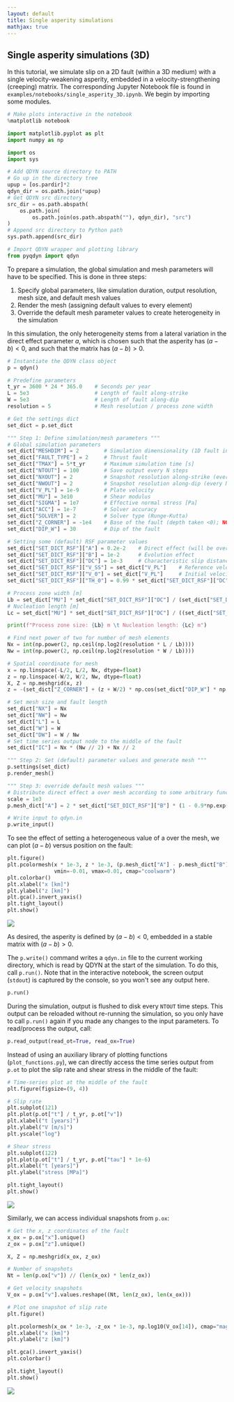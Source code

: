 ```yaml
---
layout: default
title: Single asperity simulations
mathjax: true
---
```


## Single asperity simulations (3D)

In this tutorial, we simulate slip on a 2D fault (within a 3D medium) with a single velocity-weakening asperity, embedded in a velocity-strengthening (creeping) matrix. The corresponding Jupyter Notebook file is found in `examples/notebooks/single_asperity_3D.ipynb`. We begin by importing some modules.

```python
# Make plots interactive in the notebook
%matplotlib notebook

import matplotlib.pyplot as plt
import numpy as np

import os
import sys

# Add QDYN source directory to PATH
# Go up in the directory tree
upup = [os.pardir]*2
qdyn_dir = os.path.join(*upup)
# Get QDYN src directory
src_dir = os.path.abspath(
    os.path.join(
        os.path.join(os.path.abspath(""), qdyn_dir), "src")
)
# Append src directory to Python path
sys.path.append(src_dir)

# Import QDYN wrapper and plotting library
from pyqdyn import qdyn
```

To prepare a simulation, the global simulation and mesh parameters will have to be specified. This is done in three steps: 

1. Specify global parameters, like simulation duration, output resolution, mesh size, and default mesh values
2. Render the mesh (assigning default values to every element)
3. Override the default mesh parameter values to create heterogeneity in the simulation

In this simulation, the only heterogeneity stems from a lateral variation in the direct effect parameter $a$, which is chosen such that the asperity has $(a-b) < 0$, and such that the matrix has $(a - b) > 0$.

```python
# Instantiate the QDYN class object
p = qdyn()

# Predefine parameters
t_yr = 3600 * 24 * 365.0    # Seconds per year
L = 5e3                     # Length of fault along-strike
W = 5e3                     # Length of fault along-dip
resolution = 5              # Mesh resolution / process zone width

# Get the settings dict
set_dict = p.set_dict

""" Step 1: Define simulation/mesh parameters """
# Global simulation parameters
set_dict["MESHDIM"] = 2        # Simulation dimensionality (1D fault in 2D medium)
set_dict["FAULT_TYPE"] = 2     # Thrust fault
set_dict["TMAX"] = 5*t_yr      # Maximum simulation time [s]
set_dict["NTOUT"] = 100        # Save output every N steps
set_dict["NXOUT"] = 2          # Snapshot resolution along-strike (every N elements)
set_dict["NWOUT"] = 2          # Snapshot resolution along-dip (every N elements)
set_dict["V_PL"] = 1e-9        # Plate velocity
set_dict["MU"] = 3e10          # Shear modulus
set_dict["SIGMA"] = 1e7        # Effective normal stress [Pa]
set_dict["ACC"] = 1e-7         # Solver accuracy
set_dict["SOLVER"] = 2         # Solver type (Runge-Kutta)
set_dict["Z_CORNER"] = -1e4    # Base of the fault (depth taken <0); NOTE: Z_CORNER must be < -W !
set_dict["DIP_W"] = 30         # Dip of the fault

# Setting some (default) RSF parameter values
set_dict["SET_DICT_RSF"]["A"] = 0.2e-2    # Direct effect (will be overwritten later)
set_dict["SET_DICT_RSF"]["B"] = 1e-2      # Evolution effect
set_dict["SET_DICT_RSF"]["DC"] = 1e-3     # Characteristic slip distance
set_dict["SET_DICT_RSF"]["V_SS"] = set_dict["V_PL"]    # Reference velocity [m/s]
set_dict["SET_DICT_RSF"]["V_0"] = set_dict["V_PL"]     # Initial velocity [m/s]
set_dict["SET_DICT_RSF"]["TH_0"] = 0.99 * set_dict["SET_DICT_RSF"]["DC"] / set_dict["V_PL"]    # Initial (steady-)state [s]

# Process zone width [m]
Lb = set_dict["MU"] * set_dict["SET_DICT_RSF"]["DC"] / (set_dict["SET_DICT_RSF"]["B"] * set_dict["SIGMA"])
# Nucleation length [m]
Lc = set_dict["MU"] * set_dict["SET_DICT_RSF"]["DC"] / ((set_dict["SET_DICT_RSF"]["B"] - set_dict["SET_DICT_RSF"]["A"]) * set_dict["SIGMA"])

print(f"Process zone size: {Lb} m \t Nucleation length: {Lc} m")

# Find next power of two for number of mesh elements
Nx = int(np.power(2, np.ceil(np.log2(resolution * L / Lb))))
Nw = int(np.power(2, np.ceil(np.log2(resolution * W / Lb))))

# Spatial coordinate for mesh
x = np.linspace(-L/2, L/2, Nx, dtype=float)
z = np.linspace(-W/2, W/2, Nw, dtype=float)
X, Z = np.meshgrid(x, z)
z = -(set_dict["Z_CORNER"] + (z + W/2) * np.cos(set_dict["DIP_W"] * np.pi / 180.))

# Set mesh size and fault length
set_dict["NX"] = Nx
set_dict["NW"] = Nw
set_dict["L"] = L
set_dict["W"] = W 
set_dict["DW"] = W / Nw
# Set time series output node to the middle of the fault
set_dict["IC"] = Nx * (Nw // 2) + Nx // 2

""" Step 2: Set (default) parameter values and generate mesh """
p.settings(set_dict)
p.render_mesh()

""" Step 3: override default mesh values """
# Distribute direct effect a over mesh according to some arbitrary function
scale = 1e3
p.mesh_dict["A"] = 2 * set_dict["SET_DICT_RSF"]["B"] * (1 - 0.9*np.exp(- (X**2 + Z**2) / (2 * scale**2))).ravel()

# Write input to qdyn.in
p.write_input()
```

To see the effect of setting a heterogeneous value of a over the mesh, we can plot $(a-b)$ versus position on the fault:
```python
plt.figure()
plt.pcolormesh(x * 1e-3, z * 1e-3, (p.mesh_dict["A"] - p.mesh_dict["B"]).reshape(X.shape), 
               vmin=-0.01, vmax=0.01, cmap="coolwarm")
plt.colorbar()
plt.xlabel("x [km]")
plt.ylabel("z [km]")
plt.gca().invert_yaxis()
plt.tight_layout()
plt.show()
```

![](img/tutorials/single_asperity_3D/asperity_a-b.png)

As desired, the asperity is defined by $(a-b) < 0$, embedded in a stable matrix with $(a-b) > 0$.

The `p.write()` command writes a `qdyn.in` file to the current working directory, which is read by QDYN at the start of the simulation. To do this, call `p.run()`. Note that in the interactive notebook, the screen output (`stdout`) is captured by the console, so you won't see any output here.

```python
p.run()
```
During the simulation, output is flushed to disk every `NTOUT` time steps. This output can be reloaded without re-running the simulation, so you only have to call `p.run()` again if you made any changes to the input parameters. To read/process the output, call:
```python
p.read_output(read_ot=True, read_ox=True)
```

Instead of using an auxiliary library of plotting functions (`plot_functions.py`), we can directly access the time series output from `p.ot` to plot the slip rate and shear stress in the middle of the fault:

```python
# Time-series plot at the middle of the fault
plt.figure(figsize=(9, 4))

# Slip rate
plt.subplot(121)
plt.plot(p.ot["t"] / t_yr, p.ot["v"])
plt.xlabel("t [years]")
plt.ylabel("V [m/s]")
plt.yscale("log")

# Shear stress
plt.subplot(122)
plt.plot(p.ot["t"] / t_yr, p.ot["tau"] * 1e-6)
plt.xlabel("t [years]")
plt.ylabel("stress [MPa]")

plt.tight_layout()
plt.show()
```

![](img/tutorials/single_asperity_3D/timeseries.png)

Similarly, we can access individual snapshots from `p.ox`:

```python
# Get the x, z coordinates of the fault
x_ox = p.ox["x"].unique()
z_ox = p.ox["z"].unique()

X, Z = np.meshgrid(x_ox, z_ox)

# Number of snapshots
Nt = len(p.ox["v"]) // (len(x_ox) * len(z_ox))

# Get velocity snapshots
V_ox = p.ox["v"].values.reshape((Nt, len(z_ox), len(x_ox)))

# Plot one snapshot of slip rate
plt.figure()

plt.pcolormesh(x_ox * 1e-3, -z_ox * 1e-3, np.log10(V_ox[14]), cmap="magma", vmin=-9, vmax=-2)
plt.xlabel("x [km]")
plt.ylabel("z [km]")

plt.gca().invert_yaxis()
plt.colorbar()

plt.tight_layout()
plt.show()
```

![](img/tutorials/single_asperity_3D/ox_V.png)


